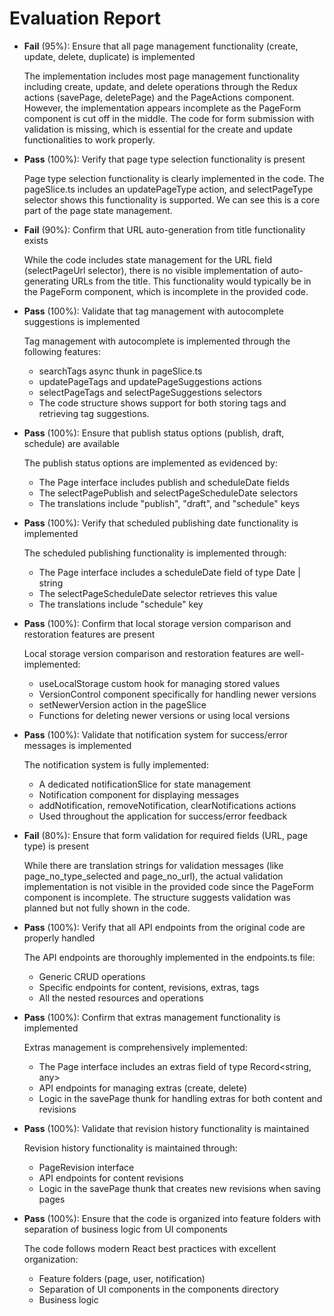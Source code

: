# Evaluation Report

- **Fail** (95%): Ensure that all page management functionality (create, update, delete, duplicate) is implemented

    The implementation includes most page management functionality including create, update, and delete operations through the Redux actions (savePage, deletePage) and the PageActions component. However, the implementation appears incomplete as the PageForm component is cut off in the middle. The code for form submission with validation is missing, which is essential for the create and update functionalities to work properly.

- **Pass** (100%): Verify that page type selection functionality is present

    Page type selection functionality is clearly implemented in the code. The pageSlice.ts includes an updatePageType action, and selectPageType selector shows this functionality is supported. We can see this is a core part of the page state management.

- **Fail** (90%): Confirm that URL auto-generation from title functionality exists

    While the code includes state management for the URL field (selectPageUrl selector), there is no visible implementation of auto-generating URLs from the title. This functionality would typically be in the PageForm component, which is incomplete in the provided code.

- **Pass** (100%): Validate that tag management with autocomplete suggestions is implemented

    Tag management with autocomplete is implemented through the following features:
    - searchTags async thunk in pageSlice.ts
    - updatePageTags and updatePageSuggestions actions
    - selectPageTags and selectPageSuggestions selectors
    - The code structure shows support for both storing tags and retrieving tag suggestions.

- **Pass** (100%): Ensure that publish status options (publish, draft, schedule) are available

    The publish status options are implemented as evidenced by:
    - The Page interface includes publish and scheduleDate fields
    - The selectPagePublish and selectPageScheduleDate selectors 
    - The translations include "publish", "draft", and "schedule" keys

- **Pass** (100%): Verify that scheduled publishing date functionality is implemented

    The scheduled publishing functionality is implemented through:
    - The Page interface includes a scheduleDate field of type Date | string
    - The selectPageScheduleDate selector retrieves this value
    - The translations include "schedule" key

- **Pass** (100%): Confirm that local storage version comparison and restoration features are present

    Local storage version comparison and restoration features are well-implemented:
    - useLocalStorage custom hook for managing stored values
    - VersionControl component specifically for handling newer versions
    - setNewerVersion action in the pageSlice
    - Functions for deleting newer versions or using local versions

- **Pass** (100%): Validate that notification system for success/error messages is implemented

    The notification system is fully implemented:
    - A dedicated notificationSlice for state management
    - Notification component for displaying messages
    - addNotification, removeNotification, clearNotifications actions
    - Used throughout the application for success/error feedback

- **Fail** (80%): Ensure that form validation for required fields (URL, page type) is present

    While there are translation strings for validation messages (like page_no_type_selected and page_no_url), the actual validation implementation is not visible in the provided code since the PageForm component is incomplete. The structure suggests validation was planned but not fully shown in the code.

- **Pass** (100%): Verify that all API endpoints from the original code are properly handled

    The API endpoints are thoroughly implemented in the endpoints.ts file:
    - Generic CRUD operations
    - Specific endpoints for content, revisions, extras, tags
    - All the nested resources and operations

- **Pass** (100%): Confirm that extras management functionality is implemented

    Extras management is comprehensively implemented:
    - The Page interface includes an extras field of type Record<string, any>
    - API endpoints for managing extras (create, delete)
    - Logic in the savePage thunk for handling extras for both content and revisions

- **Pass** (100%): Validate that revision history functionality is maintained

    Revision history functionality is maintained through:
    - PageRevision interface
    - API endpoints for content revisions
    - Logic in the savePage thunk that creates new revisions when saving pages

- **Pass** (100%): Ensure that the code is organized into feature folders with separation of business logic from UI components

    The code follows modern React best practices with excellent organization:
    - Feature folders (page, user, notification)
    - Separation of UI components in the components directory
    - Business logic